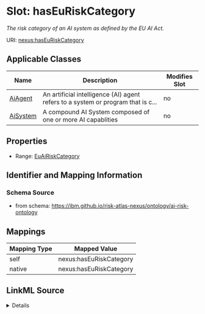 

# Slot: hasEuRiskCategory


_The risk category of an AI system as defined by the EU AI Act._





URI: [nexus:hasEuRiskCategory](https://ibm.github.io/risk-atlas-nexus/ontology/hasEuRiskCategory)



<!-- no inheritance hierarchy -->





## Applicable Classes

| Name | Description | Modifies Slot |
| --- | --- | --- |
| [AiAgent](AiAgent.md) | An artificial intelligence (AI) agent refers to a system or program that is c... |  no  |
| [AiSystem](AiSystem.md) | A compound AI System composed of one or more AI capablities |  no  |







## Properties

* Range: [EuAiRiskCategory](EuAiRiskCategory.md)





## Identifier and Mapping Information







### Schema Source


* from schema: https://ibm.github.io/risk-atlas-nexus/ontology/ai-risk-ontology




## Mappings

| Mapping Type | Mapped Value |
| ---  | ---  |
| self | nexus:hasEuRiskCategory |
| native | nexus:hasEuRiskCategory |




## LinkML Source

<details>
```yaml
name: hasEuRiskCategory
description: The risk category of an AI system as defined by the EU AI Act.
from_schema: https://ibm.github.io/risk-atlas-nexus/ontology/ai-risk-ontology
rank: 1000
alias: hasEuRiskCategory
domain_of:
- AiSystem
range: EuAiRiskCategory

```
</details>
